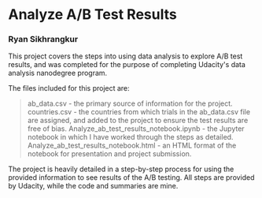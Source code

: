 # Analyze A/B Test Results
### Ryan Sikhrangkur

This project covers the steps into using data analysis to explore A/B test results, and was completed for the purpose of completing Udacity's data analysis nanodegree program.

The files included for this project are:
> ab_data.csv - the primary source of information for the project.
> countries.csv - the countries from which trials in the ab_data.csv file are assigned, and added to the project to ensure the test results are free of bias.
> Analyze_ab_test_results_notebook.ipynb - the Jupyter notebook in which I have worked through the steps as detailed.
> Analyze_ab_test_results_notebook.html - an HTML format of the notebook for presentation and project submission.

The project is heavily detailed in a step-by-step process for using the provided information to see results of the A/B testing. All steps are provided by Udacity, while the code and summaries are mine.